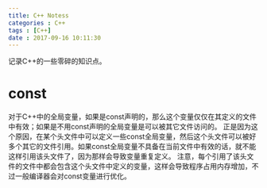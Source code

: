 ```yaml
---
title: C++ Notess
categories : C++
tags : [C++]
date : 2017-09-16 10:11:30
---
```


记录C++的一些零碎的知识点。

<!-- more -->

# const
对于C++中的全局变量，如果是const声明的，那么这个变量仅仅在其定义的文件中有效；如果是不用const声明的全局变量是可以被其它文件访问的。
正是因为这个原因，在某个头文件中可以定义一些const全局变量，然后这个头文件可以被好多个其它的文件引用。如果const全局变量不具备在当前文件中有效的话，就不能这样引用该头文件了，因为那样会导致变量重复定义。
注意，每个引用了该头文件的文件中都会包含这个头文件中定义的变量，这样会导致程序占用内存增加，不过一般编译器会对const变量进行优化。
